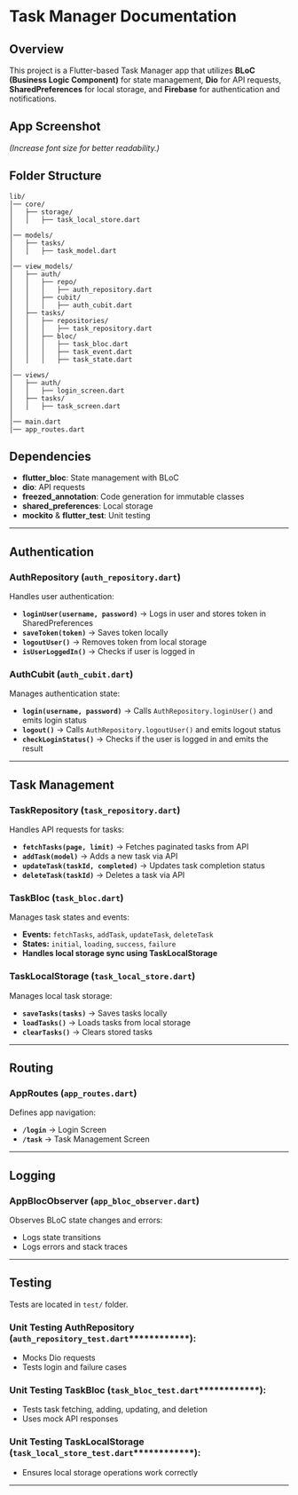 # Task Manager Documentation

## Overview

This project is a Flutter-based Task Manager app that utilizes **BLoC (Business Logic Component)** for state management, **Dio** for API requests, **SharedPreferences** for local storage, and **Firebase** for authentication and notifications.

## App Screenshot

*(Increase font size for better readability.)*

## Folder Structure

```
lib/
│── core/
│   ├── storage/
│   │   ├── task_local_store.dart
│
│── models/
│   ├── tasks/
│   │   ├── task_model.dart
│
│── view_models/
│   ├── auth/
│   │   ├── repo/
│   │   │   ├── auth_repository.dart
│   │   ├── cubit/
│   │   │   ├── auth_cubit.dart
│   ├── tasks/
│   │   ├── repositories/
│   │   │   ├── task_repository.dart
│   │   ├── bloc/
│   │   │   ├── task_bloc.dart
│   │   │   ├── task_event.dart
│   │   │   ├── task_state.dart
│
│── views/
│   ├── auth/
│   │   ├── login_screen.dart
│   ├── tasks/
│   │   ├── task_screen.dart
│
│── main.dart
│── app_routes.dart
```

## Dependencies

- **flutter\_bloc**: State management with BLoC
- **dio**: API requests
- **freezed\_annotation**: Code generation for immutable classes
- **shared\_preferences**: Local storage
- **mockito** & **flutter\_test**: Unit testing

---

## Authentication

### **AuthRepository** (`auth_repository.dart`)

Handles user authentication:

- **`loginUser(username, password)`** → Logs in user and stores token in SharedPreferences
- **`saveToken(token)`** → Saves token locally
- **`logoutUser()`** → Removes token from local storage
- **`isUserLoggedIn()`** → Checks if user is logged in

### **AuthCubit** (`auth_cubit.dart`)

Manages authentication state:

- **`login(username, password)`** → Calls `AuthRepository.loginUser()` and emits login status
- **`logout()`** → Calls `AuthRepository.logoutUser()` and emits logout status
- **`checkLoginStatus()`** → Checks if the user is logged in and emits the result

---

## Task Management

### **TaskRepository** (`task_repository.dart`)

Handles API requests for tasks:

- **`fetchTasks(page, limit)`** → Fetches paginated tasks from API
- **`addTask(model)`** → Adds a new task via API
- **`updateTask(taskId, completed)`** → Updates task completion status
- **`deleteTask(taskId)`** → Deletes a task via API

### **TaskBloc** (`task_bloc.dart`)

Manages task states and events:

- **Events:** `fetchTasks`, `addTask`, `updateTask`, `deleteTask`
- **States:** `initial`, `loading`, `success`, `failure`
- **Handles local storage sync using TaskLocalStorage**

### **TaskLocalStorage** (`task_local_store.dart`)

Manages local task storage:

- **`saveTasks(tasks)`** → Saves tasks locally
- **`loadTasks()`** → Loads tasks from local storage
- **`clearTasks()`** → Clears stored tasks

---

## Routing

### **AppRoutes** (`app_routes.dart`)

Defines app navigation:

- **`/login`** → Login Screen
- **`/task`** → Task Management Screen

---

## Logging

### **AppBlocObserver** (`app_bloc_observer.dart`)

Observes BLoC state changes and errors:

- Logs state transitions
- Logs errors and stack traces

---

## Testing

Tests are located in `test/` folder.

### **Unit Testing AuthRepository (********`auth_repository_test.dart`********\*\*\*\*\*\*\*\*\*\*\*\*):**

- Mocks Dio requests
- Tests login and failure cases

### **Unit Testing TaskBloc (********`task_bloc_test.dart`********\*\*\*\*\*\*\*\*\*\*\*\*):**

- Tests task fetching, adding, updating, and deletion
- Uses mock API responses

### **Unit Testing TaskLocalStorage (********`task_local_store_test.dart`********\*\*\*\*\*\*\*\*\*\*\*\*):**

- Ensures local storage operations work correctly

---


